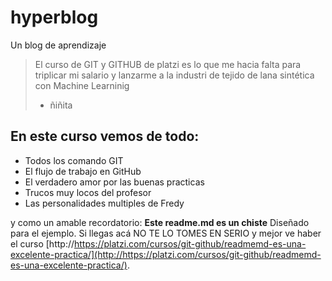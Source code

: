 # hyperblog 
Un blog de aprendizaje 
>El curso de GIT y GITHUB de platzi es lo que me hacia falta para triplicar mi salario y lanzarme a la industri de tejido de lana sintética con Machine Learninig
> - ñiñita

## En este curso vemos de todo:
* Todos los comando GIT
* El flujo de trabajo en GitHub
* El verdadero amor por las buenas practicas 
* Trucos muy locos del profesor
* Las personalidades multiples de Fredy

y como un amable recordatorio: **Este readme.md  es un chiste** Diseñado para el ejemplo. Si llegas acá NO TE LO TOMES EN SERIO y mejor ve haber el curso [http://https://platzi.com/cursos/git-github/readmemd-es-una-excelente-practica/](http://https://platzi.com/cursos/git-github/readmemd-es-una-excelente-practica/).
